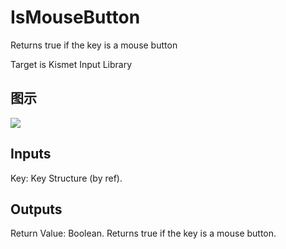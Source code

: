 # IsMouseButton

Returns true if the key is a mouse button

Target is Kismet Input Library

## 图示

![]($-20221218-19245446.png)

## Inputs

Key: Key Structure (by ref).  

## Outputs

Return Value: Boolean. Returns true if the key is a mouse button.

